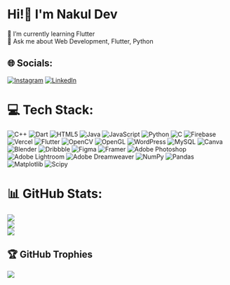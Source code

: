 # Hi!👋 I'm Nakul Dev

🌱 I’m currently learning Flutter<br>💬 Ask me about Web Development, Flutter, Python<br>


## 🌐 Socials:
[![Instagram](https://img.shields.io/badge/Instagram-@jo.cly.n-orange?style=flat&logo=instagram)](https://instagram.com/jo.cly.n) [![LinkedIn](https://img.shields.io/badge/LinkedIn-Nakul%20Dev%20M%20V-blue?style=flat&logo=linkedin)](https://in.linkedin.com/in/nakuldevmv)

              

# 💻 Tech Stack:
![C++](https://img.shields.io/badge/c++-%2300599C.svg?style=flat&logo=c%2B%2B&logoColor=white) ![Dart](https://img.shields.io/badge/dart-%230175C2.svg?style=flat&logo=dart&logoColor=white) ![HTML5](https://img.shields.io/badge/html5-%23E34F26.svg?style=flat&logo=html5&logoColor=white) ![Java](https://img.shields.io/badge/java-%23ED8B00.svg?style=flat&logo=openjdk&logoColor=white) ![JavaScript](https://img.shields.io/badge/javascript-%23323330.svg?style=flat&logo=javascript&logoColor=%23F7DF1E) ![Python](https://img.shields.io/badge/python-3670A0?style=flat&logo=python&logoColor=ffdd54) ![C](https://img.shields.io/badge/c-%2300599C.svg?style=flat&logo=c&logoColor=white) ![Firebase](https://img.shields.io/badge/firebase-%23039BE5.svg?style=flat&logo=firebase) ![Vercel](https://img.shields.io/badge/vercel-%23000000.svg?style=flat&logo=vercel&logoColor=white) ![Flutter](https://img.shields.io/badge/Flutter-%2302569B.svg?style=flat&logo=Flutter&logoColor=white) ![OpenCV](https://img.shields.io/badge/opencv-%23white.svg?style=flat&logo=opencv&logoColor=white) ![OpenGL](https://img.shields.io/badge/OpenGL-%23FFFFFF.svg?style=flat&logo=opengl) ![WordPress](https://img.shields.io/badge/WordPress-%23117AC9.svg?style=flat&logo=WordPress&logoColor=white) ![MySQL](https://img.shields.io/badge/mysql-%2300000f.svg?style=flat&logo=mysql&logoColor=white) ![Canva](https://img.shields.io/badge/Canva-%2300C4CC.svg?style=flat&logo=Canva&logoColor=white) ![Blender](https://img.shields.io/badge/blender-%23F5792A.svg?style=flat&logo=blender&logoColor=white) ![Dribbble](https://img.shields.io/badge/Dribbble-EA4C89?style=flat&logo=dribbble&logoColor=white) ![Figma](https://img.shields.io/badge/figma-%23F24E1E.svg?style=flat&logo=figma&logoColor=white) ![Framer](https://img.shields.io/badge/Framer-black?style=flat&logo=framer&logoColor=blue) ![Adobe Photoshop](https://img.shields.io/badge/adobe%20photoshop-%2331A8FF.svg?style=flat&logo=adobe%20photoshop&logoColor=white) ![Adobe Lightroom](https://img.shields.io/badge/Adobe%20Lightroom-31A8FF.svg?style=flat&logo=Adobe%20Lightroom&logoColor=white) ![Adobe Dreamweaver](https://img.shields.io/badge/Adobe%20Dreamweaver-FF61F6.svg?style=flat&logo=Adobe%20Dreamweaver&logoColor=white) ![NumPy](https://img.shields.io/badge/numpy-%23013243.svg?style=flat&logo=numpy&logoColor=white) ![Pandas](https://img.shields.io/badge/pandas-%23150458.svg?style=flat&logo=pandas&logoColor=white) ![Matplotlib](https://img.shields.io/badge/Matplotlib-%23ffffff.svg?style=flat&logo=Matplotlib&logoColor=black) ![Scipy](https://img.shields.io/badge/SciPy-%230C55A5.svg?style=flat&logo=scipy&logoColor=%white)
# 📊 GitHub Stats:
![](https://github-readme-stats.vercel.app/api?username=nakuldevmv&theme=dark&hide_border=true&include_all_commits=true&count_private=false)<br/>
![](https://github-readme-streak-stats.herokuapp.com/?user=nakuldevmv&theme=dark&hide_border=true)<br/>
![](https://github-readme-stats.vercel.app/api/top-langs/?username=nakuldevmv&theme=dark&hide_border=true&include_all_commits=true&count_private=false&layout=compact)

## 🏆 GitHub Trophies
![](https://github-profile-trophy.vercel.app/?username=nakuldevmv&theme=discord&no-frame=true&no-bg=false&margin-w=4)




